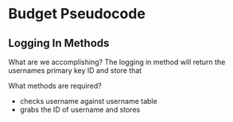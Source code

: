 # Budget Pseudocode

## Logging In Methods

What are we accomplishing?
The logging in method will return the usernames primary key ID and store that

What methods are required?
* checks username against username table
* grabs the ID of username and stores